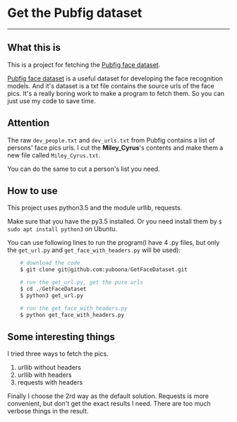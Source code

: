 # Get the Pubfig dataset

---

## What this is

This is a project for fetching the [Pubfig face dataset][1].

[Pubfig face dataset][1] is a useful dataset for developing the face recognition models. And it's dataset is a txt file contains the source urls of the face pics. It's a really boring work to make a program to fetch them. So you can just use my code to save time.

## Attention

The raw `dev_people.txt` and `dev_urls.txt` from Pubfig contains a list of persons' face pics urls. I cut the **Miley_Cyrus**'s contents and make them a new file called `Miley_Cyrus.txt`.

You can do the same to cut a person's list you need.

## How to use

This project uses python3.5 and the module urllib, requests.

Make sure that you have the py3.5 installed. Or you need install them by `$ sudo apt install python3` on Ubuntu.

You can use following lines to run the program(I have 4 .py files, but only the `get_url.py` and `get_face_with_headers.py` will be used):

```python
    # download the code
    $ git clone git@github.com:yuboona/GetFaceDataset.git

    # run the get_url.py, get the pure urls
    $ cd ./GetFaceDataset
    $ python3 get_url.py

    # run the get_face_with_headers.py
    $ python get_face_with_headers.py

```

## Some interesting things
I tried three ways to fetch the pics. 

1. urllib without headers
1. urllib with headers
1. requests with headers

Finally I choose the 2rd way as the default solution. Requests is more convenient, but don't get the exact results I need. There are too much verbose things in the result.


[1]: http://www.cs.columbia.edu/CAVE/databases/pubfig/